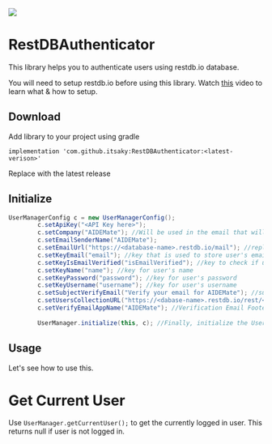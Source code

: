 [![](https://jitpack.io/v/itsaky/RestDBAuthenticator.svg)](https://jitpack.io/#itsaky/RestDBAuthenticator)
# RestDBAuthenticator
This library helps you to authenticate users using restdb.io database.

You will need to setup restdb.io before using this library. Watch [this](http://youtube.com/itsaky) video to learn what & how to setup.

## Download
Add library to your project using gradle
```
implementation 'com.github.itsaky:RestDBAuthenticator:<latest-verison>'
```
Replace with the latest release


## Initialize

```java
UserManagerConfig c = new UserManagerConfig();
		c.setApiKey("<API Key here>");
		c.setCompany("AIDEMate"); //Will be used in the email that will be sent to user to verify his/her email
		c.setEmailSenderName("AIDEMate");
		c.setEmailUrl("https://<database-name>.restdb.io/mail"); //replace <database-name> with your database name
		c.setKeyEmail("email"); //key that is used to store user's email
		c.setKeyIsEmailVerified("isEmailVerified"); //key to check if user's email is verified
		c.setKeyName("name"); //key for user's name
		c.setKeyPassword("password"); //key for user's password
		c.setKeyUsername("username"); //key for user's username
		c.setSubjectVerifyEmail("Verify your email for AIDEMate"); //subject for the email verification email
		c.setUsersCollectionURL("https://<dabase-name>.restdb.io/rest/<collection-name>"); //replace <database-name> and <collection-name>
		c.setVerifyEmailAppName("AIDEMate"); //Verification Email Footer (The <app-name> Team)
		
		UserManager.initialize(this, c); //Finally, initialize the UserManager
```

## Usage

Let's see how to use this.

# Get Current User
Use ```
UserManager.getCurrentUser(); ``` to get the currently logged in user.
This returns null if user is not logged in.
